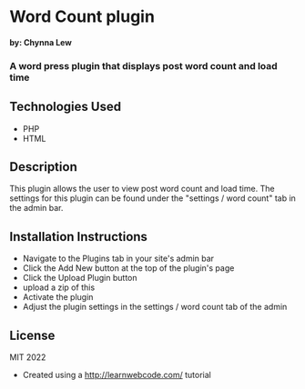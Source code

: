 # Word Count plugin
#### by: Chynna Lew
### A word press plugin that displays post word count and load time

## Technologies Used
* PHP
* HTML

## Description
This plugin allows the user to view post word count and load time. The settings for this plugin can be found under the "settings / word count" tab in the admin bar.

## Installation Instructions
* Navigate to the Plugins tab in your site's admin bar
* Click the Add New button at the top of the plugin's page
* Click the Upload Plugin button
* upload a zip of this
* Activate the plugin
* Adjust the plugin settings in the settings / word count tab of the admin 

## License
MIT 2022
- Created using a http://learnwebcode.com/ tutorial

